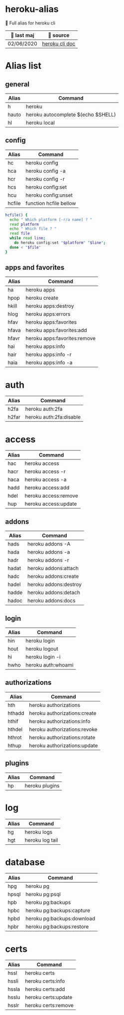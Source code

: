# heroku-alias

🧬 Full alias for heroku cli

|🚀 last maj|📡 source|
|---|---|
|02/06/2020|[heroku cli doc](https://devcenter.heroku.com/articles/heroku-cli-commands)|

# Alias list

## general

| Alias  | Command |
| ------------- | ------------- |
| h | heroku |
| hauto | heroku autocomplete $(echo $SHELL) |
| hl | heroku local |

## config

| Alias  | Command |
| ------------- | ------------- |
| hc | heroku config |
| hca | heroku config -a |
| hcr | heroku config -r |
| hcs | heroku config:set |
| hcu | heroku config:unset |
| hcfile | function hcfile bellow |

```sh
hcfile() {
  echo " Which platform [-r/a name] ? "
  read platform
  echo " Which file ? "
  read file
  while read line;
    do heroku config:set "$platform" "$line";
  done < "$file"
}
```

## apps and favorites

| Alias  | Command |
| ------------- | ------------- |
| ha | heroku apps |
| hpop | heroku create |
| hkill | heroku apps:destroy |
| hlog | heroku apps:errors |
| hfav | heroku apps:favorites |
| hfava | heroku apps:favorites:add |
| hfavr | heroku apps:favorites:remove |
| hai | heroku apps:info |
| hair | heroku apps:info -r |
| haia | heroku apps:info -a |

# auth

| Alias  | Command |
| ------------- | ------------- |
| h2fa | heroku auth:2fa |
| h2far | heroku auth:2fa:disable |

# access

| Alias  | Command |
| ------------- | ------------- |
| hac | heroku access |
| hacr | heroku access -r |
| haca | heroku access -a |
| hadd | heroku access:add |
| hdel | heroku access:remove |
| hup | heroku access:update |

## addons

| Alias  | Command |
| ------------- | ------------- |
| hads | heroku addons -A |
| hada | heroku addons -a |
| hadr | heroku addons -r |
| hadat | heroku addons:attach |
| hadc | heroku addons:create |
| hadel | heroku addons:destroy |
| hadde | heroku addons:detach |
| hadoc | heroku addons:docs |

## login

| Alias  | Command |
| ------------- | ------------- |
| hin | heroku login |
| hout | heroku logout |
| hi | heroku login -i |
| hwho | heroku auth:whoami |

## authorizations

| Alias  | Command |
| ------------- | ------------- |
| hth | heroku authorizations |
| hthadd | heroku authorizations:create |
| hthif | heroku authorizations:info |
| hthdel | heroku authorizations:revoke |
| hthrot | heroku authorizations:rotate |
| hthup | heroku authorizations:update |

## plugins

| Alias  | Command |
| ------------- | ------------- |
| hp | heroku plugins |

# log

| Alias  | Command |
| ------------- | ------------- |
|hg | heroku logs|
| hgt | heroku log tail |

# database

| Alias  | Command |
| ------------- | ------------- |
| hpg | heroku pg |
| hpsql | heroku pg:psql |
| hpb | heroku pg:backups |
| hpbc | heroku pg:backups:capture |
| hpbd | heroku pg:backups:download |
| hpbr | heroku pg:backups:restore |

# certs

| Alias  | Command |
| ------------- | ------------- |
| hssl | heroku certs |
| hssli | heroku certs:info |
| hssla | heroku certs:add |
| hsslu | heroku certs:update |
| hsslr | heroku certs:remove |
